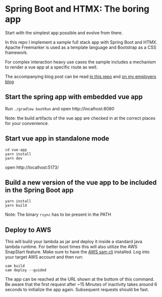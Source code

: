 # Spring Boot and HTMX: The boring app

Start with the simplest app possible and evolve from there. 

In this repo I implement a sample full stack app with Spring Boot and HTMX.
Apache Freemarker is used as a template language and Bootstrap as a CSS framework.

For complex interaction heavy use cases the sample includes a mechanism to render a vue app at a specific route as well.

The accompanying blog post can be read [in this repo](docs/article_part_1.md)
and [on my employers blog](https://www.codecentric.de/wissens-hub/blog/spring-boot-and-htmx-the-boring-app)

## Start the spring app with embedded vue app

Run `./gradlew bootRun` and open http://localhost:8080

Note: the build artifacts of the vue app are checked in at the correct places for your convenience.

## Start vue app in standalone mode

```shell
cd vue-app
yarn install
yarn dev
```

open http://localhost:5173/

## Build a new version of the vue app to be included in the Spring Boot app

```shell
yarn install
yarn build
```

Note: The binary `rsync` has to be present in the PATH

## Deploy to AWS

This will build your lambda as jar and deploy it inside a standard java lambda runtime. For better boot times this will
also utilize the AWS SnapStart feature. Make sure to have the [AWS sam cli](https://docs.aws.amazon.com/serverless-application-model/latest/developerguide/install-sam-cli.html#install-sam-cli-instructions) installed. Log into your target AWS account and then run:

```shell
sam build
sam deploy --guided
```

The app can be reached at the URL shown at the bottom of this command.
Be aware that the first request after ~15 Minutes of inactivity takes around 6 seconds to initialize the app again.
Subsequent requests should be fast.